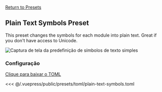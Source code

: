 [Return to Presets](./README.md#plain-text-symbols)

## Plain Text Symbols Preset

This preset changes the symbols for each module into plain text. Great if you don't have access to Unicode.

![Captura de tela da predefinição de símbolos de texto simples](/presets/img/plain-text-symbols.png)

### Configuração

[Clique para baixar o TOML](/presets/toml/plain-text-symbols.toml)

<<< @/.vuepress/public/presets/toml/plain-text-symbols.toml
